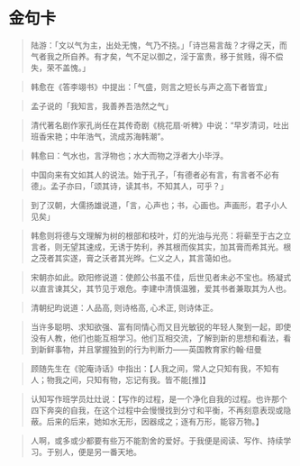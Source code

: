 # 金句卡

>陆游：「文以气为主，出处无愧，气乃不挠。」「诗岂易言哉？才得之天，而气者我之所自养。有才矣，气不足以御之，淫于富贵，移于贫贱，得不偿失，荣不盖愧。」

>韩愈在《答李翊书》中提出：「气盛，则言之短长与声之高下者皆宜」

>孟子说的「我知言，我善养吾浩然之气」

>清代著名剧作家孔尚任在其传奇剧《桃花扇·听稗》中说：“早岁清词，吐出班香宋艳；中年浩气，流成苏海韩潮”。

>韩愈曰：气水也，言浮物也；水大而物之浮者大小毕浮。

>中国向来有文如其人的说法。始于孔子，「有德者必有言，有言者不必有德」。孟子亦曰，「颂其诗，读其书，不知其人，可乎？」

>到了汉朝，大儒扬雄说道，「言，心声也；书，心画也。声画形，君子小人见矣」

>韩愈则将德与文理解为树的根部和枝叶，灯的光油与光亮：将蕲至于古之立言者，则无望其速成，无诱于势利，养其根而俟其实，加其膏而希其光。根之茂者其实遂，膏之沃者其光晔。仁义之人，其言蔼如也。

>宋朝亦如此。欧阳修说道：使颜公书虽不佳，后世见者未必不宝也。杨凝式以直言谏其父，其节见于艰危。李建中清慎温雅，爱其书者兼取其为人也。

>清朝纪昀说道：人品高, 则诗格高, 心术正, 则诗体正。

>当许多聪明、求知欲强、富有同情心而又目光敏锐的年轻人聚到一起，即使没有人教，他们也能互相学习。他们互相交流，了解到新的思想和看法，看到新鲜事物，并且掌握独到的行为判断力——英国教育家约翰·纽曼

>顾随先生在《驼庵诗话》中指出：【人我之间，常人之只知有我，不知有人；物我之间，只知有物，忘记有我。皆不能[推]】

>认知写作班学员灶灶说：【写作的过程，是一个净化自我的过程。也许那个四下奔突的自我，在这个过程中会慢慢找到分寸和平衡，不再刻意表现或隐蔽。后来的后来，她如水无形，因器成之；逐有万形，能容万物。】

>人啊，或多或少都要有些万不能割舍的爱好。于我便是阅读、写作、持续学习。于别人，便是另一番天地。

>

>
